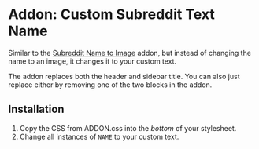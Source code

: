 # Addon: Custom Subreddit Text Name
Similar to the [Subreddit Name to Image](https://www.reddit.com/r/naut/wiki/subtitle) addon, but instead of changing the name to an image, it changes it to your custom text.

The addon replaces both the header and sidebar title. You can also just replace either by removing one of the two blocks in the addon.

## Installation

1. Copy the CSS from ADDON.css into the *bottom* of your stylesheet.
2. Change all instances of `NAME` to your custom text.